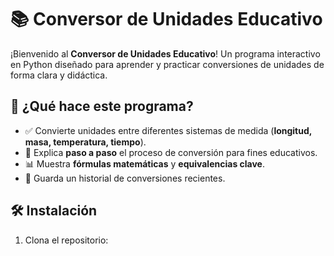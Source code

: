 # 📚 Conversor de Unidades Educativo

¡Bienvenido al **Conversor de Unidades Educativo**! Un programa interactivo en Python diseñado para aprender y practicar conversiones de unidades de forma clara y didáctica.

## 🚀 ¿Qué hace este programa?
- ✅ Convierte unidades entre diferentes sistemas de medida (**longitud, masa, temperatura, tiempo**).
- 📖 Explica **paso a paso** el proceso de conversión para fines educativos.
- 📊 Muestra **fórmulas matemáticas** y **equivalencias clave**.
- 📝 Guarda un historial de conversiones recientes.

## 🛠️ Instalación
1. Clona el repositorio: